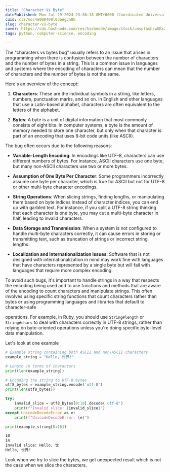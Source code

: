```yaml
---
title: "Character Vs Byte"
datePublished: Mon Jul 29 2024 23:36:18 GMT+0000 (Coordinated Universal Time)
cuid: clz7moc4e000409l03beg3n8k
slug: character-vs-byte
cover: https://cdn.hashnode.com/res/hashnode/image/stock/unsplash/wGKx2iEPqbo/upload/06aad3e8d339c5681c2c5cc7438a748d.jpeg
tags: python, computer-science, encoding

---
```


The "characters vs bytes bug" usually refers to an issue that arises in programming when there is confusion between the number of characters and the number of bytes in a string. This is a common issue in languages and systems where the encoding of characters can mean that the number of characters and the number of bytes is not the same.

Here's an overview of the concept:

1. **Characters**: These are the individual symbols in a string, like letters, numbers, punctuation marks, and so on. In English and other languages that use a Latin-based alphabet, characters are often equivalent to the letters of the alphabet.
    
2. **Bytes**: A byte is a unit of digital information that most commonly consists of eight bits. In computer systems, a byte is the amount of memory needed to store one character, but only when that character is part of an encoding that uses 8-bit code units (like ASCII).
    

The bug often occurs due to the following reasons:

* **Variable-Length Encoding**: In encodings like UTF-8, characters can use different numbers of bytes. For instance, ASCII characters use one byte, but many non-ASCII characters use two or more bytes.
    
* **Assumption of One Byte Per Character**: Some programmers incorrectly assume one byte per character, which is true for ASCII but not for UTF-8 or other multi-byte character encodings.
    
* **String Operations**: When slicing strings, finding lengths, or manipulating them based on byte indices instead of character indices, you can end up with garbled text. For instance, if you split a UTF-8 string thinking that each character is one byte, you may cut a multi-byte character in half, leading to invalid characters.
    
* **Data Storage and Transmission**: When a system is not configured to handle multi-byte characters correctly, it can cause errors in storing or transmitting text, such as truncation of strings or incorrect string lengths.
    
* **Localization and Internationalization Issues**: Software that is not designed with internationalization in mind may work fine with languages that have characters represented by a single byte but will fail with languages that require more complex encoding.
    

To avoid such bugs, it's important to handle strings in a way that respects the encoding being used and to use functions and methods that are aware of the encoding to count characters and manipulate strings. This often involves using specific string functions that count characters rather than bytes or using programming languages and libraries that default to character-safe

operations. For example, in Ruby, you should use `String#length` or `String#chars` to deal with characters correctly in UTF-8 strings, rather than relying on byte-oriented operations unless you're doing specific byte-level data manipulation.

Let's look at one example  

```python
# Example string containing both ASCII and non-ASCII characters
example_string = "Hello, 世界!"

# Length in terms of characters
print(len(example_string))

# Encoding the string to UTF-8 bytes
utf8_bytes = example_string.encode('utf-8')
print(len(utf8_bytes))

try:
    invalid_slice = utf8_bytes[0:10].decode('utf-8')
    print(f"Invalid slice: {invalid_slice}")
except UnicodeDecodeError as e:
    print(f"UnicodeDecodeError: {e}")

print(example_string[0:10])
```

```bash
10
14
Invalid slice: Hello, 世
Hello, 世界!
```

Look when we try to slice the bytes, we get unexpected result which is not the case when we slice the characters.